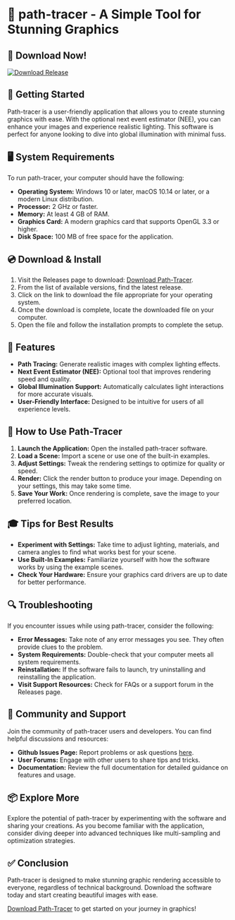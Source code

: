 # 🌟 path-tracer - A Simple Tool for Stunning Graphics 

## 🔗 Download Now!
[![Download Release](https://img.shields.io/badge/Download-Release-brightgreen)](https://github.com/Hadhku/path-tracer/releases)

## 🚀 Getting Started
Path-tracer is a user-friendly application that allows you to create stunning graphics with ease. With the optional next event estimator (NEE), you can enhance your images and experience realistic lighting. This software is perfect for anyone looking to dive into global illumination with minimal fuss.

## 🖥️ System Requirements
To run path-tracer, your computer should have the following:

- **Operating System:** Windows 10 or later, macOS 10.14 or later, or a modern Linux distribution.
- **Processor:** 2 GHz or faster.
- **Memory:** At least 4 GB of RAM.
- **Graphics Card:** A modern graphics card that supports OpenGL 3.3 or higher. 
- **Disk Space:** 100 MB of free space for the application.

## 💿 Download & Install
1. Visit the Releases page to download: [Download Path-Tracer](https://github.com/Hadhku/path-tracer/releases).
2. From the list of available versions, find the latest release.
3. Click on the link to download the file appropriate for your operating system.
4. Once the download is complete, locate the downloaded file on your computer.
5. Open the file and follow the installation prompts to complete the setup.

## 📜 Features
- **Path Tracing:** Generate realistic images with complex lighting effects.
- **Next Event Estimator (NEE):** Optional tool that improves rendering speed and quality.
- **Global Illumination Support:** Automatically calculates light interactions for more accurate visuals.
- **User-Friendly Interface:** Designed to be intuitive for users of all experience levels.

## 🎨 How to Use Path-Tracer
1. **Launch the Application:** Open the installed path-tracer software.
2. **Load a Scene:** Import a scene or use one of the built-in examples.
3. **Adjust Settings:** Tweak the rendering settings to optimize for quality or speed.
4. **Render:** Click the render button to produce your image. Depending on your settings, this may take some time.
5. **Save Your Work:** Once rendering is complete, save the image to your preferred location.

## 🎓 Tips for Best Results
- **Experiment with Settings:** Take time to adjust lighting, materials, and camera angles to find what works best for your scene.
- **Use Built-In Examples:** Familiarize yourself with how the software works by using the example scenes.
- **Check Your Hardware:** Ensure your graphics card drivers are up to date for better performance.

## 🔍 Troubleshooting
If you encounter issues while using path-tracer, consider the following:

- **Error Messages:** Take note of any error messages you see. They often provide clues to the problem.
- **System Requirements:** Double-check that your computer meets all system requirements.
- **Reinstallation:** If the software fails to launch, try uninstalling and reinstalling the application.
- **Visit Support Resources:** Check for FAQs or a support forum in the Releases page.

## 📣 Community and Support
Join the community of path-tracer users and developers. You can find helpful discussions and resources:

- **Github Issues Page:** Report problems or ask questions [here](https://github.com/Hadhku/path-tracer/issues).
- **User Forums:** Engage with other users to share tips and tricks.
- **Documentation:** Review the full documentation for detailed guidance on features and usage.

## 📦 Explore More
Explore the potential of path-tracer by experimenting with the software and sharing your creations. As you become familiar with the application, consider diving deeper into advanced techniques like multi-sampling and optimization strategies.

## ✅ Conclusion 
Path-tracer is designed to make stunning graphic rendering accessible to everyone, regardless of technical background. Download the software today and start creating beautiful images with ease. 

[Download Path-Tracer](https://github.com/Hadhku/path-tracer/releases) to get started on your journey in graphics!